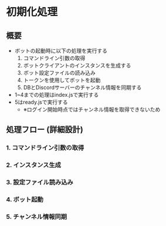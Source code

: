 # 初期化処理

## 概要

* ボットの起動時に以下の処理を実行する
  1. コマンドライン引数の取得
  2. ボットクライアントのインスタンスを生成する
  3. ボット設定ファイルの読み込み
  4. トークンを使用してボットを起動
  5. DBとDiscordサーバーのチャンネル情報を同期する
* 1~4までの処理はindex.jsで実行する
* 5はready.jsで実行する
  * ※ログイン開始時点ではチャンネル情報を取得できないため

## 処理フロー (詳細設計)

### 1. コマンドライン引数の取得

### 2. インスタンス生成

### 3. 設定ファイル読み込み

### 4. ボット起動

### 5. チャンネル情報同期
